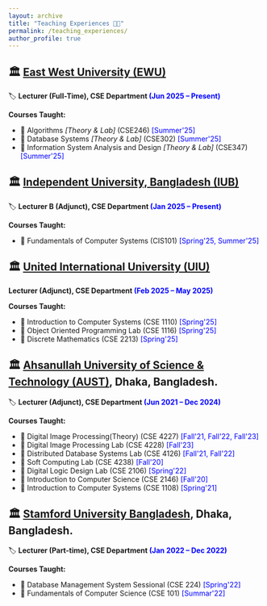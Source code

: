 ```yaml
---
layout: archive
title: "Teaching Experiences 👨‍🏫"
permalink: /teaching_experiences/
author_profile: true
---
```

## 🏛️ [East West University (EWU)](https://ewubd.edu/)
🏷️ **Lecturer (Full-Time), CSE Department <span style="color:Blue">(Jun 2025 – Present)</span>** 

**Courses Taught:** 
-  📙 Algorithms *[Theory & Lab]* (CSE246) <span style="color:Blue"> [Summer'25] </span>
-  📙 Database Systems *[Theory & Lab]* (CSE302) <span style="color:Blue"> [Summer'25] </span>
-  📙 Information System Analysis and Design *[Theory & Lab]* (CSE347) <span style="color:Blue"> [Summer'25] </span>

## 🏛️ [Independent University, Bangladesh (IUB)](https://iub.ac.bd/)
🏷️ **Lecturer B (Adjunct), CSE Department <span style="color:Blue">(Jan 2025 – Present)</span>** 

**Courses Taught:** 
-  📙 Fundamentals of Computer Systems (CIS101) <span style="color:Blue"> [Spring'25, Summer'25] </span>

## 🏛️ [United International University (UIU)](https://www.uiu.ac.bd/)
**Lecturer (Adjunct), CSE Department <span style="color:Blue">(Feb 2025 – May 2025)</span>** 

**Courses Taught:** 
-  📙 Introduction to Computer Systems (CSE 1110) <span style="color:Blue"> [Spring'25] </span>
-  📙 Object Oriented Programming Lab (CSE 1116) <span style="color:Blue"> [Spring'25] </span>
-  📙 Discrete Mathematics (CSE 2213) <span style="color:Blue"> [Spring'25] </span>


## 🏛️ [Ahsanullah University of Science & Technology (AUST)](http://aust.edu/), Dhaka, Bangladesh.
🏷️ **Lecturer (Adjunct), CSE Department <span style="color:Blue">(Jun 2021 – Dec 2024)</span>** 

**Courses Taught:** 
-  📙 Digital Image Processing(Theory) (CSE 4227) <span style="color:Blue"> [Fall'21, Fall'22, Fall'23] </span>
-  📙 Digital Image Processing Lab (CSE 4228) <span style="color:Blue"> [Fall'23] </span>
-  📙 Distributed Database Systems Lab (CSE 4126) <span style="color:Blue"> [Fall'21, Fall'22] </span>
-  📙 Soft Computing Lab (CSE 4238) <span style="color:Blue"> [Fall'20] </span>
-  📙 Digital Logic Design Lab (CSE 2106) <span style="color:Blue"> [Spring'22] </span>
-  📙 Introduction to Computer Science (CSE 2146) <span style="color:Blue"> [Fall'20] </span>
-  📙 Introduction to Computer Systems (CSE 1108) <span style="color:Blue"> [Spring'21] </span>

## 🏛️ [Stamford University Bangladesh](https://www.stamforduniversity.edu.bd/), Dhaka, Bangladesh.
🏷️ **Lecturer (Part-time), CSE Department <span style="color:Blue">(Jan 2022 – Dec 2022)</span>** 

**Courses Taught:** 
-  📙 Database Management System Sessional (CSE 224) <span style="color:Blue"> [Spring'22] </span>
-  📙 Fundamentals of Computer Science (CSE 101) <span style="color:Blue"> [Summar'22] </span>
